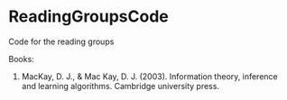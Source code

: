 # ReadingGroupsCode
 Code for the reading groups
 
 Books:
 
 1. MacKay, D. J., & Mac Kay, D. J. (2003). Information theory, inference and learning algorithms. Cambridge university press.
